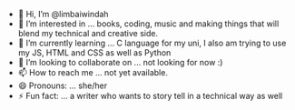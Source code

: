 - 👋 Hi, I’m @limbaiwindah
- 👀 I’m interested in ... books, coding, music and making things that will blend my technical and creative side.
- 🌱 I’m currently learning ... C language for my uni, I also am trying to use my JS, HTML and CSS as well as Python
- 💞️ I’m looking to collaborate on ... not looking for now :)
- 📫 How to reach me ... not yet available.
- 😄 Pronouns: ... she/her
- ⚡ Fun fact: ... a writer who wants to story tell in a technical way as well


